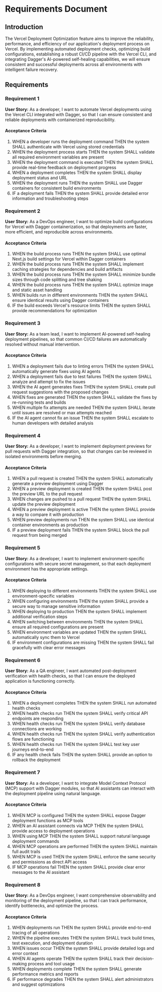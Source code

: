 # Requirements Document

## Introduction

The Vercel Deployment Optimization feature aims to improve the reliability, performance, and efficiency of our application's deployment process on Vercel. By implementing automated deployment checks, optimizing build configurations, establishing a robust CI/CD pipeline with the Vercel CLI, and integrating Dagger's AI-powered self-healing capabilities, we will ensure consistent and successful deployments across all environments with intelligent failure recovery.

## Requirements

### Requirement 1

**User Story:** As a developer, I want to automate Vercel deployments using the Vercel CLI integrated with Dagger, so that I can ensure consistent and reliable deployments with containerized reproducibility.

#### Acceptance Criteria

1. WHEN a developer runs the deployment command THEN the system SHALL authenticate with Vercel using stored credentials
2. WHEN the deployment process starts THEN the system SHALL validate all required environment variables are present
3. WHEN the deployment command is executed THEN the system SHALL provide real-time feedback on deployment progress
4. WHEN a deployment completes THEN the system SHALL display deployment status and URL
5. WHEN the deployment runs THEN the system SHALL use Dagger containers for consistent build environments
6. IF a deployment fails THEN the system SHALL provide detailed error information and troubleshooting steps

### Requirement 2

**User Story:** As a DevOps engineer, I want to optimize build configurations for Vercel with Dagger containerization, so that deployments are faster, more efficient, and reproducible across environments.

#### Acceptance Criteria

1. WHEN the build process runs THEN the system SHALL use optimal Next.js build settings for Vercel within Dagger containers
2. WHEN the build process runs THEN the system SHALL implement caching strategies for dependencies and build artifacts
3. WHEN the build process runs THEN the system SHALL minimize bundle sizes through code splitting and tree shaking
4. WHEN the build process runs THEN the system SHALL optimize image and static asset handling
5. WHEN builds run in different environments THEN the system SHALL ensure identical results using Dagger containers
6. IF the build exceeds Vercel's resource limits THEN the system SHALL provide recommendations for optimization

### Requirement 3

**User Story:** As a team lead, I want to implement AI-powered self-healing deployment pipelines, so that common CI/CD failures are automatically resolved without manual intervention.

#### Acceptance Criteria

1. WHEN a deployment fails due to linting errors THEN the system SHALL automatically generate fixes using AI agents
2. WHEN a deployment fails due to test failures THEN the system SHALL analyze and attempt to fix the issues
3. WHEN the AI agent generates fixes THEN the system SHALL create pull request suggestions with the proposed changes
4. WHEN fixes are generated THEN the system SHALL validate the fixes by re-running tests and builds
5. WHEN multiple fix attempts are needed THEN the system SHALL iterate until issues are resolved or max attempts reached
6. IF the AI agent cannot fix an issue THEN the system SHALL escalate to human developers with detailed analysis

### Requirement 4

**User Story:** As a developer, I want to implement deployment previews for pull requests with Dagger integration, so that changes can be reviewed in isolated environments before merging.

#### Acceptance Criteria

1. WHEN a pull request is created THEN the system SHALL automatically generate a preview deployment using Dagger
2. WHEN a preview deployment is created THEN the system SHALL post the preview URL to the pull request
3. WHEN changes are pushed to a pull request THEN the system SHALL update the preview deployment
4. WHEN a preview deployment is active THEN the system SHALL provide a way to compare it with production
5. WHEN preview deployments run THEN the system SHALL use identical container environments as production
6. IF a preview deployment fails THEN the system SHALL block the pull request from being merged

### Requirement 5

**User Story:** As a developer, I want to implement environment-specific configurations with secure secret management, so that each deployment environment has the appropriate settings.

#### Acceptance Criteria

1. WHEN deploying to different environments THEN the system SHALL use environment-specific variables
2. WHEN configuring environments THEN the system SHALL provide a secure way to manage sensitive information
3. WHEN deploying to production THEN the system SHALL implement additional verification steps
4. WHEN switching between environments THEN the system SHALL ensure all required configurations are present
5. WHEN environment variables are updated THEN the system SHALL automatically sync them to Vercel
6. IF environment configurations are missing THEN the system SHALL fail gracefully with clear error messages

### Requirement 6

**User Story:** As a QA engineer, I want automated post-deployment verification with health checks, so that I can ensure the deployed application is functioning correctly.

#### Acceptance Criteria

1. WHEN a deployment completes THEN the system SHALL run automated health checks
2. WHEN health checks run THEN the system SHALL verify critical API endpoints are responding
3. WHEN health checks run THEN the system SHALL verify database connections are working
4. WHEN health checks run THEN the system SHALL verify authentication flows are functioning
5. WHEN health checks run THEN the system SHALL test key user journeys end-to-end
6. IF any health check fails THEN the system SHALL provide an option to rollback the deployment

### Requirement 7

**User Story:** As a developer, I want to integrate Model Context Protocol (MCP) support with Dagger modules, so that AI assistants can interact with the deployment pipeline using natural language.

#### Acceptance Criteria

1. WHEN MCP is configured THEN the system SHALL expose Dagger deployment functions as MCP tools
2. WHEN an AI assistant connects via MCP THEN the system SHALL provide access to deployment operations
3. WHEN using MCP THEN the system SHALL support natural language deployment commands
4. WHEN MCP operations are performed THEN the system SHALL maintain full audit trails
5. WHEN MCP is used THEN the system SHALL enforce the same security and permissions as direct API access
6. IF MCP operations fail THEN the system SHALL provide clear error messages to the AI assistant

### Requirement 8

**User Story:** As a DevOps engineer, I want comprehensive observability and monitoring of the deployment pipeline, so that I can track performance, identify bottlenecks, and optimize the process.

#### Acceptance Criteria

1. WHEN deployments run THEN the system SHALL provide end-to-end tracing of all operations
2. WHEN the pipeline executes THEN the system SHALL track build times, test execution, and deployment duration
3. WHEN issues occur THEN the system SHALL provide detailed logs and error context
4. WHEN AI agents operate THEN the system SHALL track their decision-making process and tool usage
5. WHEN deployments complete THEN the system SHALL generate performance metrics and reports
6. IF performance degrades THEN the system SHALL alert administrators and suggest optimizations